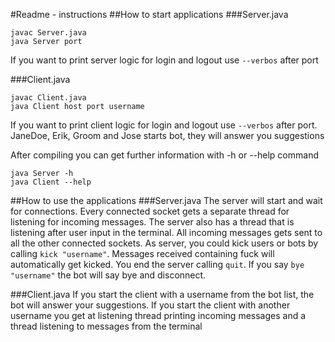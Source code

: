 #Readme - instructions
##How to start applications
###Server.java
```
javac Server.java
java Server port
```
If you want to print server logic for login and logout use 
```--verbos``` after port

###Client.java
```
javac Client.java
java Client host port username
```
If you want to print client logic for login and logout use
```--verbos``` after port.  
JaneDoe, Erik, Groom and Jose starts bot, they will answer you suggestions

After compiling you can get further information with -h or --help command
```
java Server -h
java Client --help
```

##How to use the applications
###Server.java
The server will start and wait for connections. Every connected socket gets a separate
thread for listening for incoming messages. The server also has a thread that
is listening after user input in the terminal. All incoming messages gets sent to all the
other connected sockets. As server, you could kick users or bots by calling ```kick "username"```.
Messages received containing fuck will automatically get kicked. You end the server calling ```quit```.
If you say ```bye "username"``` the bot will say bye and disconnect.

###Client.java
If you start the client with a username from the bot list, the bot will answer your suggestions. If you start the client
with another username you get at listening thread printing incoming messages and a thread listening to messages from the terminal
